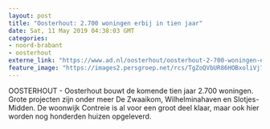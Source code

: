 ```yaml
---
layout: post
title: "Oosterhout: 2.700 woningen erbij in tien jaar"
date: Sat, 11 May 2019 04:38:03 GMT
categories: 
- noord-brabant 
- oosterhout 
externe_link: "https://www.ad.nl/oosterhout/oosterhout-2-700-woningen-erbij-in-tien-jaar~a4f90c01/"
feature_image: "https://images2.persgroep.net/rcs/TgZoQVbUR86HOBxoliVj7MPTkN0/diocontent/147823801/_fitwidth/400/?appId=21791a8992982cd8da851550a453bd7f&quality=0.7"
---
```


OOSTERHOUT - Oosterhout bouwt de komende tien jaar 2.700 woningen. Grote projecten zijn onder meer De Zwaaikom, Wilhelminahaven en Slotjes-Midden. De woonwijk Contreie is al voor een groot deel klaar, maar ook  hier worden nog honderden huizen opgeleverd.
